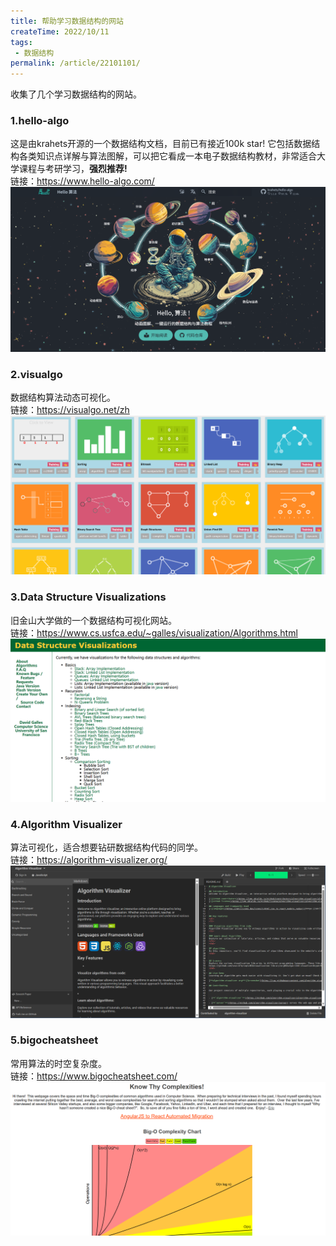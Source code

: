 ```yaml
---
title: 帮助学习数据结构的网站
createTime: 2022/10/11
tags:
 - 数据结构
permalink: /article/22101101/
---
```


收集了几个学习数据结构的网站。
<!-- more -->

### 1.hello-algo
这是由krahets开源的一个数据结构文档，目前已有接近100k star!
它包括数据结构各类知识点详解与算法图解，可以把它看成一本电子数据结构教材，非常适合大学课程与考研学习，**强烈推荐!**  
链接：https://www.hello-algo.com/
![img.png](../assets/22-1011-03.png)

### 2.visualgo
数据结构算法动态可视化。
<br>
链接：https://visualgo.net/zh
![img.png](../assets/22-1011-01.png)

### 3.Data Structure Visualizations
旧金山大学做的一个数据结构可视化网站。<br>
链接：https://www.cs.usfca.edu/~galles/visualization/Algorithms.html
![img.png](../assets/22-1011-02.png)

### 4.Algorithm Visualizer
算法可视化，适合想要钻研数据结构代码的同学。<br>
链接：https://algorithm-visualizer.org/
![img.png](../assets/22-1011-04.png)

### 5.bigocheatsheet
常用算法的时空复杂度。<br>
链接：https://www.bigocheatsheet.com/
![img.png](../assets/22-1011-05.png)

